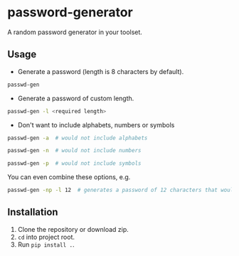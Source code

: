 # password-generator
A random password generator in your toolset.


## Usage
- Generate a password (length is 8 characters by default).
```bash
passwd-gen
```

- Generate a password of custom length.
```bash
passwd-gen -l <required length>
```

- Don't want to include alphabets, numbers or symbols
```bash
passwd-gen -a  # would not include alphabets
```
```bash
passwd-gen -n  # would not include numbers
```
```bash
passwd-gen -p  # would not include symbols
```
You can even combine these options, e.g.
```bash
passwd-gen -np -l 12  # generates a password of 12 characters that would not include numbers and symbols.
```


## Installation
1. Clone the repository or download zip.
2. `cd` into project root.
3. Run `pip install .`.
